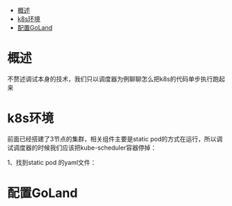 
<!-- @import "[TOC]" {cmd="toc" depthFrom=1 depthTo=6 orderedList=false} -->

<!-- code_chunk_output -->

- [概述](#概述)
- [k8s环境](#k8s环境)
- [配置GoLand](#配置goland)

<!-- /code_chunk_output -->

# 概述

不赘述调试本身的技术，我们只以调度器为例聊聊怎么把k8s的代码单步执行跑起来

# k8s环境

前面已经搭建了3节点的集群，相关组件主要是static pod的方式在运行，所以调试调度器的时候我们应该把kube\-scheduler容器停掉：

1、找到static pod 的yaml文件：


# 配置GoLand

